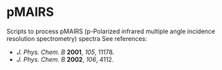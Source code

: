 # pMAIRS
Scripts to process pMAIRS (p-Polarized infrared multiple angle incidence resolution spectrometry) spectra
See references:
- _J. Phys. Chem. B_ **2001**, _105_, 11178.
- _J. Phys. Chem. B_ **2002**, _106_, 4112.
